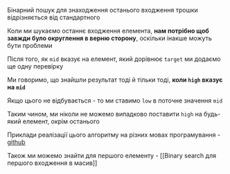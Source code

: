 Бінарний пошук для знаходження останього входження трошки відрізняється від стандартного

Коли ми шукаємо останнє входження елемента, **нам потрібно щоб завжди було округлення в верню сторону**, оскільки інакше можуть бути проблеми

Після того, як `mid` вказує на елемент, який дорівнює `target` ми додаємо ще одну перевірку

Ми говоримо, що знайшли результат тоді й тільки тоді, **коли `high` вказує на `mid`**

Якщо цього не відбувається - то ми ставимо `low` в поточне значення `mid`

Таким чином, ми ніколи не можемо випадково поставити `high` на будь-який елемент, окрім останього

Приклади реалізації цього алгоритму на різних мовах програмування - [github](https://github.com/ltlaitoff/algorithm/tree/main/binary-search)

Також ми можемо знайти для першого елементу - [[Binary search для першого входження в масив]]